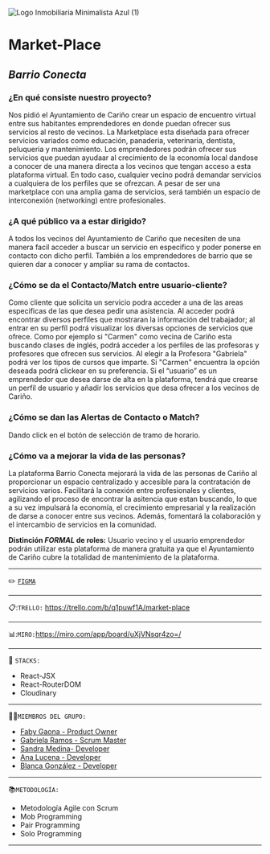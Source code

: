 ![Logo Inmobiliaria Minimalista Azul (1)](https://github.com/sandra-medina-luque/Market-Place/assets/136744027/a5dd3823-6262-4532-adf5-61601ce866ff)
# Market-Place
  ## ***Barrio Conecta***

### ¿En qué consiste nuestro proyecto? 
  Nos pidió el Ayuntamiento de Cariño crear un espacio de encuentro virtual entre sus habitantes emprendedores en donde puedan ofrecer sus servicios al resto de vecinos. La Marketplace esta diseñada para ofrecer servicios variados como educación, panaderia, veterinaria, dentista, peluqueria y mantenimiento. Los emprendedores podrán ofrecer sus servicios que puedan ayudaar al crecimiento de la economía local dandose a conocer de una manera directa a los vecinos que tengan acceso a esta plataforma virtual. En todo caso, cualquier vecino podrá demandar servicios a cualquiera de los perfiles que se ofrezcan. A pesar de ser una marketplace con una amplia gama de servicios, será también un espacio de interconexión (networking) entre profesionales.

### ¿A qué público va a estar dirigido? 
  A todos los vecinos del Ayuntamiento de Cariño que necesiten de una manera facil acceder a buscar un servicio en especifico y poder ponerse en contacto con dicho perfil. También a los emprendedores de barrio que se quieren dar a conocer y ampliar su rama de contactos.

### ¿Cómo se da el Contacto/Match entre usuario-cliente?
  Como cliente que solicita un servicio podra acceder a una de las areas especificas de las que desea pedir una asistencia. Al acceder podrá encontrar diversos perfiles que mostraran la información del trabajador; al entrar en su perfíl podrá visualizar los diversas opciones de servicios que ofrece. Como por ejemplo si "Carmen" como vecina de Cariño esta buscando clases de inglés, podrá acceder a los perfiles de las profesoras y profesores que ofrecen sus servicios. Al elegir a la Profesora "Gabriela" podrá ver los tipos de cursos que imparte. Si "Carmen" encuentra la opción deseada podrá clickear en su preferencia. 
  Si el “usuario” es un emprendedor que desea darse de alta en la plataforma, tendrá que crearse un perfil de usuario y añadir los servicios que desa ofrecer a los vecinos de Cariño. 

### ¿Cómo se dan las Alertas de Contacto o Match? 
  Dando click en el botón de selección de tramo de horario. 

### ¿Cómo va a mejorar la vida de las personas? 
  La plataforma Barrio Conecta mejorará la vida de las personas de Cariño al proporcionar un espacio centralizado y accesible para la contratación de servicios varios. Facilitará la conexión entre profesionales y clientes, agilizando el proceso de encontrar la asitencia que estan buscando, lo que a su vez impulsará la economía, el crecimiento empresarial y la realización de darse a conocer entre sus vecinos. Además, fomentará la colaboración y el intercambio de servicios en la comunidad.

**Distinción _FORMAL_ de roles:** Usuario vecino y el usuario emprendedor podrán utilizar esta plataforma de manera gratuita ya que el Ayuntamiento de Cariño cubre la totalidad de mantenimiento de la plataforma.
***
✏️ [`FIGMA`](https://www.figma.com/file/7QYSuaxzsmDpb0q9Ty7CEw/Proyecto5?type=design&node-id=254-408&mode=design&t=LVEPsNHsjUa4swlh-0)
***
📋:`TRELLO:` https://trello.com/b/q1puwf1A/market-place
***
📊:`MIRO:`https://miro.com/app/board/uXjVNsqr4zo=/
***
🔧 `STACKS:` 
+ React-JSX 
+ React-RouterDOM 
+ Cloudinary
***
👩‍💻`MIEMBROS DEL GRUPO:` 
- [Faby Gaona - Product Owner]( https://github.com/ilfagaro)
- [Gabriela Ramos - Scrum Master]( https://github.com/GabrielaRamos79 )
- [Sandra Medina- Developer]( https://github.com/sandra-medina-luque)  
- [Ana Lucena - Developer ](https://github.com/AnaLucena ) 
- [Blanca González - Developer]( https://github.com/blancaden )
***
📚`METODOLOGÍA:` 
+ Metodología Agile con Scrum 
+ Mob Programming
+ Pair Programming
+ Solo Programming
***

